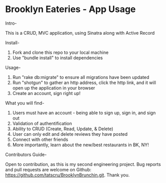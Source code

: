 # Brooklyn Eateries - App Usage 

Intro- 

This is a CRUD, MVC application, using Sinatra along with Active Record 

Install- 

1. Fork and clone this repo to your local machine 
2. Use "bundle install" to install dependencies 

Usage- 
1. Run "rake db:migrate" to ensure all migrations have been updated 
2. Run "shotgun" to gather an http address, click the http link, and it will open up the application in your browser
3. Create an account, sign right up! 

What you will find- 

1. Users must have an account - being able to sign up, sign in, and sign out
2. Validation of authentification 
3. Ability to CRUD (Create, Read, Update, & Delete)
4. User can only edit and delete reviews they have posted 
5. Connect with other friends 
6. More importantly, learn about the new/best restaurants in BK, NY! 

Contributors Guide- 

Open to contribution, as this is my second engineering project.  Bug reports and pull requests are welcome on Github: https://github.com/tatscru/BrooklynBrunchin.git.  Thank you. 
